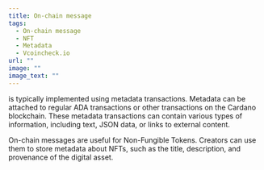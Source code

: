 ```yaml
---
title: On-chain message
tags:
  - On-chain message
  - NFT
  - Metadata
  - Vcoincheck.io
url: ""
image: ""
image_text: ""
---
```


is typically implemented using metadata transactions. Metadata can be attached to regular ADA transactions or other transactions on the Cardano blockchain. These metadata transactions can contain various types of information, including text, JSON data, or links to external content.  
  
On-chain messages are useful for Non-Fungible Tokens. Creators can use them to store metadata about NFTs, such as the title, description, and provenance of the digital asset.
